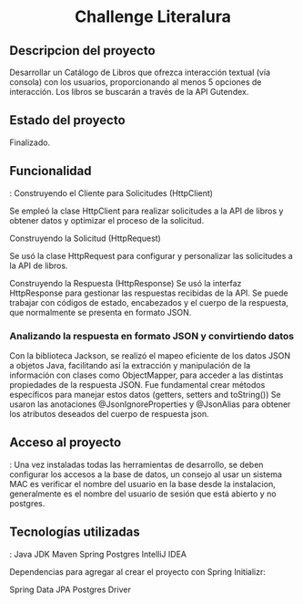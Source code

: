 <h1 align="center"> Challenge Literalura </h1>

<h2> Descripcion del proyecto </h2>
Desarrollar un Catálogo de Libros que ofrezca interacción textual (vía consola) con los usuarios, proporcionando al menos 5 opciones de
interacción. Los libros se buscarán a través de la API Gutendex. 

<h2> Estado del proyecto </h2>
Finalizado.

<h2> Funcionalidad </h2>: 
Construyendo el Cliente para Solicitudes (HttpClient)

Se empleó la clase HttpClient para realizar solicitudes a la API de libros y obtener datos y optimizar el proceso de la solicitud.

Construyendo la Solicitud (HttpRequest)

Se usó la clase HttpRequest para configurar y personalizar las solicitudes a la API de libros. 

Construyendo la Respuesta (HttpResponse)
Se usó la interfaz HttpResponse para gestionar las respuestas recibidas de la API. Se puede trabajar con códigos de estado, 
encabezados y el cuerpo de la respuesta, que normalmente se presenta en formato JSON.

<h3>Analizando la respuesta en formato JSON y convirtiendo datos</h3>

Con la biblioteca Jackson, se realizó el mapeo eficiente de los datos JSON a objetos Java, facilitando así la extracción y manipulación de la información con clases como ObjectMapper, para acceder a las distintas propiedades de la respuesta JSON.
Fue fundamental crear métodos específicos para manejar estos datos (getters, setters and toString())
Se usaron las anotaciones @JsonIgnoreProperties y @JsonAlias para obtener los atributos deseados del cuerpo de respuesta json.

<h2> Acceso al proyecto </h2>: 
Una vez instaladas todas las herramientas de desarrollo, se deben configurar los accesos a la base de datos, un consejo al usar un sistema MAC es verificar el nombre del usuario en la base desde la instalacion, generalmente es el nombre del usuario de sesión que está abierto y no postgres.


<h2> Tecnologías utilizadas </h2>: 
Java JDK
Maven
Spring 
Postgres
IntelliJ IDEA

Dependencias para agregar al crear el proyecto con Spring Initializr:

Spring Data JPA
Postgres Driver
